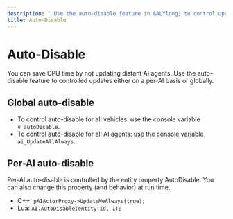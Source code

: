 ```yaml
---
description: ' Use the auto-disable feature in &ALYlong; to control updates. '
title: Auto-Disable
---
```

# Auto\-Disable<a name="ai-auto-disable"></a>

 You can save CPU time by not updating distant AI agents\. Use the auto\-disable feature to controlled updates either on a per\-AI basis or globally\.

## Global auto\-disable<a name="ai-auto-disable-global"></a>
+ To control auto\-disable for all vehicles: use the console variable `v_autoDisable`\.
+ To control auto\-disable for all AI agents: use the console variable `ai_UpdateAllAlways`\.

## Per\-AI auto\-disable<a name="ai-auto-disable-perAI"></a>

Per\-AI auto\-disable is controlled by the entity property AutoDisable\. You can also change this property \(and behavior\) at run time\.
+ C\+\+: `pAIActorProxy->UpdateMeAlways(true);`
+ Lua: `AI.AutoDisable(entity.id, 1);`
